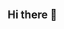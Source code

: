## Hi there 👋

<!--
**rgaribayy73/rgaribayy73** is a ✨ _special_ ✨ repository because its `README.md` (this file) appears on your GitHub profile.

Here are some ideas to get you started:

- 🔭 I’m currently working on ...getting a master's in data science
- 🌱 I’m currently learning ... modeling for analytics
- 👯 I’m looking to collaborate on ... projects that use data
- 🤔 I’m looking for help with ... tableau
- 💬 Ask me about ... how I got interested in data science
- 📫 How to reach me: ...via email or my linked in!
- 😄 Pronouns: ...she/her/hers
- ⚡ Fun fact: ... I currently work in HR but would like to transition to Data Science
-->
